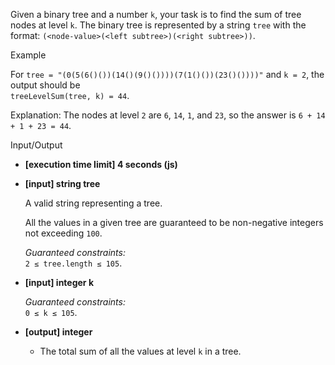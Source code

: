 
Given a binary tree and a number  `k`, your task is to find the sum of tree nodes at level  `k`. The binary tree is represented by a string  `tree`  with the format:  `(<node-value>(<left subtree>)(<right subtree>))`.

Example

For  `tree = "(0(5(6()())(14()(9()())))(7(1()())(23()())))"`  and  `k = 2`, the output should be  
`treeLevelSum(tree, k) = 44`.

Explanation: The nodes at level  `2`  are  `6`,  `14`,  `1`, and  `23`, so the answer is  `6 + 14 + 1 + 23 = 44`.

Input/Output

-   **[execution time limit] 4 seconds (js)**
    
-   **[input] string tree**
    
    A valid string representing a tree.
    
    All the values in a given tree are guaranteed to be non-negative integers not exceeding  `100`.
    
    _Guaranteed constraints:_  
    `2 ≤ tree.length ≤ 105`.
    
-   **[input] integer k**
    
    _Guaranteed constraints:_  
    `0 ≤ k ≤ 105`.
    
-   **[output] integer**
    
    -   The total sum of all the values at level  `k`  in a tree.
